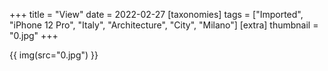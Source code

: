 +++
title = "View"
date = 2022-02-27
[taxonomies]
tags = ["Imported", "iPhone 12 Pro", "Italy", "Architecture", "City", "Milano"]
[extra]
thumbnail = "0.jpg"
+++

{{ img(src="0.jpg") }}
